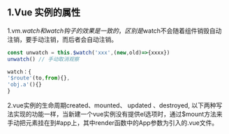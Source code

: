 ## 1.Vue 实例的属性

1.vm.$watch和watch钩子的效果是一致的，区别是$watch不会随着组件销毁自动注销，要手动注销，而后者会自动注销。

``` js
const unwatch = this.$watch('xxx',(new,old)=>{xxxx})
unwatch() // 手动取消观察

watch：{
'$route'(to,from){},
'obj.a'(){}
}

```

2.vue实例的生命周期created、mounted、 updated 、destroyed,
以下两种写法实现的功能一样，当新建一个vue实例没有提供el选项时，通过$mount方法来手动把元素挂在到#app上，其中render函数中的App参数为引入的.vue文件。